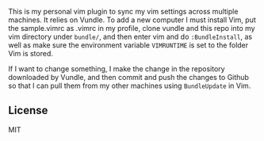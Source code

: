 This is my personal vim plugin to sync my vim settings across multiple machines.  It relies on
Vundle.  To add a new computer I must install Vim, put the sample.vimrc as .vimrc in my profile,
clone vundle and this repo into my vim directory under `bundle/`, and then enter vim and do
`:BundleInstall`, as well as make sure the environment variable `VIMRUNTIME` is set to the folder
Vim is stored.

If I want to change something, I make the change in the repository downloaded by Vundle, and then
commit and push the changes to Github so that I can pull them from my other machines using
`BundleUpdate` in Vim.

License
--------

MIT
